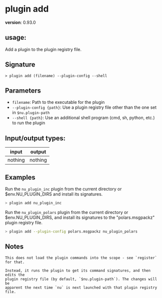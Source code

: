 # plugin add

**version**: 0.93.0

## **usage**:

Add a plugin to the plugin registry file.

## Signature

`> plugin add (filename) --plugin-config --shell`

## Parameters

- `filename`: Path to the executable for the plugin
- `--plugin-config {path}`: Use a plugin registry file other than the one set in `$nu.plugin-path`
- `--shell {path}`: Use an additional shell program (cmd, sh, python, etc.) to run the plugin

## Input/output types:

| input   | output  |
| ------- | ------- |
| nothing | nothing |

## Examples

Run the `nu_plugin_inc` plugin from the current directory or $env.NU_PLUGIN_DIRS and install its signatures.

```bash
> plugin add nu_plugin_inc
```

Run the `nu_plugin_polars` plugin from the current directory or $env.NU_PLUGIN_DIRS, and install its signatures to the "polars.msgpackz" plugin registry file.

```bash
> plugin add --plugin-config polars.msgpackz nu_plugin_polars
```

## Notes

```text
This does not load the plugin commands into the scope - see `register` for that.

Instead, it runs the plugin to get its command signatures, and then edits the
plugin registry file (by default, `$nu.plugin-path`). The changes will be
apparent the next time `nu` is next launched with that plugin registry file.
```
